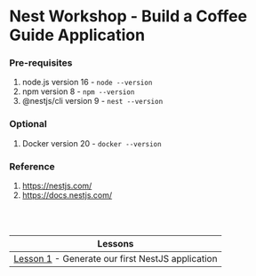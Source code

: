 # Nest Workshop - Build a Coffee Guide Application

### Pre-requisites

1. node.js version 16 - `node --version`
2. npm version 8 - `npm --version`
3. @nestjs/cli version 9 - `nest --version` 

### Optional

1. Docker version 20 - `docker --version`

### Reference

1. https://nestjs.com/
2. https://docs.nestjs.com/

<br><br>


| Lessons                                                                    |
|----------------------------------------------------------------------------|
| [Lesson 1](docs/Lesson1/LESSON.md) - Generate our first NestJS application |
